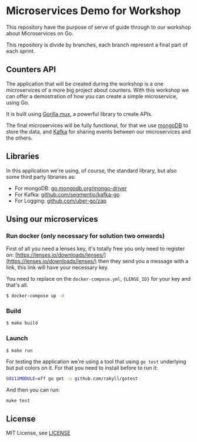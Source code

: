 # Microservices Demo for Workshop

This repository have the purpose of serve of guide through to our workshop about Microservices on Go.

This repository is divide by branches, each branch represent a final part of each sprint.

## Counters API

The application that will be created during the workshop is a one microservices of a more big project about
counters. With this workshop we can offer a demostration of how you can create a simple microservice, using
Go.

It is built using [Gorilla mux](https://github.com/gorilla/mux), a powerful library to create APIs.

The final microservices will be fully functional, for that we use [mongoDB](https://www.mongodb.com/es)
to store the data, and [Kafka](https://kafka.apache.org/) for sharing events between our microservices and the others.

## Libraries

In this application we're using, of course, the standard library, but also some third party libraries as:

* For mongoDB: [go.mongodb.org/mongo-driver](https://github.com/mongodb/mongo-go-driver)
* For Kafka: [github.com/segmentio/kafka-go](https://github.com/segmentio/kafka-go)
* For Logging: [github.com/uber-go/zap](https://github.com/uber-go/zap)

## Using our microservices

### Run docker (only necessary for solution two onwards)
First of all you need a lenses key, it's totally free you only need to register on: [https://lenses.io/downloads/lenses/](https://lenses.io/downloads/lenses/)
then they send you a message with a link, this link will have your necessary key.

You need to replace on the `docker-compose.yml`, `{LENSE_ID}` for your key and that's all.

```sh
$ docker-compose up -d
```

### Build

```sh
$ make build
```

### Launch

```sh
$ make run
```

For testing the application we're using a tool that using `go test` underlying but put colors on it.
For that you need to install before to run it:

```sh
GO111MODULE=off go get -u github.com/rakyll/gotest
```

And then you can run:

```
make test
```

## License
MIT License, see [LICENSE](https://github.com/friendsofgo/workshop-microservices/blob/master/LICENSE)


  
